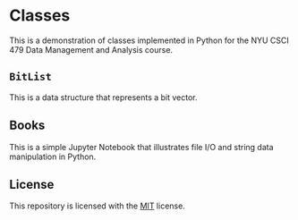 # Classes

This is a demonstration of classes implemented in Python for the NYU CSCI 479
Data Management and Analysis course.

## `BitList`

This is a data structure that represents a bit vector.

## Books

This is a simple Jupyter Notebook that illustrates file I/O and string data
manipulation in Python.

## License

This repository is licensed with the [MIT](LICENSE.txt) license.

